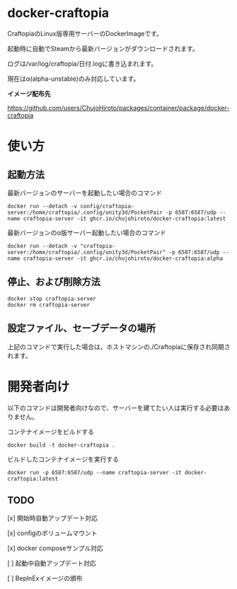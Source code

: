 # docker-craftopia

CraftopiaのLinux版専用サーバーのDockerImageです。

起動時に自動でSteamから最新バージョンがダウンロードされます。

ログは/var/log/craftopia/日付.logに書き込まれます。

現在はα(alpha-unstable)のみ対応しています。

**イメージ配布先**

https://github.com/users/ChujoHiroto/packages/container/package/docker-craftopia

# 使い方

## 起動方法

最新バージョンのサーバーを起動したい場合のコマンド
```
docker run --detach -v config/craftopia-server:/home/craftopia/.config/unity3d/PocketPair -p 6587:6587/udp --name craftopia-server -it ghcr.io/chujohiroto/docker-craftopia:latest
```

最新バージョンのα版サーバー起動したい場合のコマンド
```
docker run --detach -v "craftopia-server:/home/craftopia/.config/unity3d/PocketPair" -p 6587:6587/udp --name craftopia-server -it ghcr.io/chujohiroto/docker-craftopia:alpha
```

## 停止、および削除方法
```
docker stop craftopia-server
docker rm craftopia-server 
```

## 設定ファイル、セーブデータの場所
上記のコマンドで実行した場合は、ホストマシンの./Craftopiaに保存され同期されます。

# 開発者向け

以下のコマンドは開発者向けなので、サーバーを建てたい人は実行する必要はありません。

コンテナイメージをビルドする
```
docker build -t docker-craftopia .
```

ビルドしたコンテナイメージを実行する
```
docker run -p 6587:6587/udp --name craftopia-server -it docker-craftopia:latest
```

## TODO
[x] 開始時自動アップデート対応

[x] configのボリュームマウント

[x] docker composeサンプル対応

[ ] 起動中自動アップデート対応

[ ] BeplnExイメージの頒布
